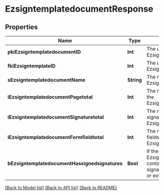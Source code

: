 # EzsigntemplatedocumentResponse

## Properties
Name | Type | Description | Notes
------------ | ------------- | ------------- | -------------
**pkiEzsigntemplatedocumentID** | **Int** | The unique ID of the Ezsigntemplatedocument | 
**fkiEzsigntemplateID** | **Int** | The unique ID of the Ezsigntemplate | 
**sEzsigntemplatedocumentName** | **String** | The name of the Ezsigntemplatedocument. | 
**iEzsigntemplatedocumentPagetotal** | **Int** | The number of pages in the Ezsigntemplatedocument. | 
**iEzsigntemplatedocumentSignaturetotal** | **Int** | The number of total signatures in the Ezsigntemplate. | 
**iEzsigntemplatedocumentFormfieldtotal** | **Int** | The number of total form fields in the Ezsigntemplate. | 
**bEzsigntemplatedocumentHassignedsignatures** | **Bool** | If the Ezsigntemplatedocument contains signed signatures (From internal or external sources) | 

[[Back to Model list]](../README.md#documentation-for-models) [[Back to API list]](../README.md#documentation-for-api-endpoints) [[Back to README]](../README.md)



